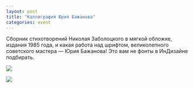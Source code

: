 ```yaml
---
layout: post
title: "Каллиграфия Юрия Бажанова"
categories: event
---
```

Сборник стихотворений Николая Заболоцкого в мягкой обложке, издания 1985 года, и какая работа над шрифтом, великолепного советского мастера — Юрия Бажанова! Это вам не фонты в ИнДизайне подбирать.

![](https://pics.livejournal.com/quillcraft/pic/0008pgss)

![](https://pics.livejournal.com/quillcraft/pic/0008qy4s)